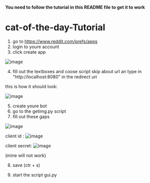 **You need to follow the tutorial in this README file to get it to work**
# cat-of-the-day-Tutorial

1) go to https://www.reddit.com/prefs/apps
2) login to youre account
3) click create app

![image](https://github.com/user-attachments/assets/c159d2b6-f49e-4708-b737-408b79e4e407)

4) fill out the textboxes and coose script skip about url an type in "http://localhost:8080" in the redirect uri

this is how it should look:

![image](https://github.com/user-attachments/assets/06573053-e44b-4068-b26b-cef26313f794)

5) create youre bot
6) go to the getimg.py script
7) fill out these gaps

![image](https://github.com/user-attachments/assets/934db32e-05ea-491a-9711-510a2f63efb6)

client id : ![image](https://github.com/user-attachments/assets/810083ae-0f87-42ac-94f2-2d5c94d28bfb)

client secret: ![image](https://github.com/user-attachments/assets/847575da-e366-4dcc-b648-28e8746e2676)

(mine will not work)

8) save (ctr + s)

9) start the script gui.py 

